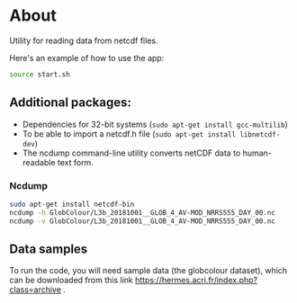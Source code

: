 # About

Utility for reading data from netcdf files.

Here's an example of how to use the app:
```bash
source start.sh
```

## Additional packages:

- Dependencies for 32-bit systems (`sudo apt-get install gcc-multilib`)
- To be able to import a netcdf.h file (`sudo apt-get install libnetcdf-dev`)
- The ncdump command-line utility converts netCDF data to human-readable text form.

### Ncdump

```bash
sudo apt-get install netcdf-bin
ncdump -h GlobColour/L3b_20181001__GLOB_4_AV-MOD_NRRS555_DAY_00.nc 
ncdump -v GlobColour/L3b_20181001__GLOB_4_AV-MOD_NRRS555_DAY_00.nc
```

## Data samples

To run the code, you will need sample data (the globcolour dataset), which can be downloaded from this link https://hermes.acri.fr/index.php?class=archive .
